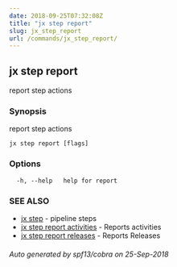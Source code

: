 ```yaml
---
date: 2018-09-25T07:32:08Z
title: "jx step report"
slug: jx_step_report
url: /commands/jx_step_report/
---
```

## jx step report

report step actions

### Synopsis

report step actions

```
jx step report [flags]
```

### Options

```
  -h, --help   help for report
```

### SEE ALSO

* [jx step](/commands/jx_step/)	 - pipeline steps
* [jx step report activities](/commands/jx_step_report_activities/)	 - Reports activities
* [jx step report releases](/commands/jx_step_report_releases/)	 - Reports Releases

###### Auto generated by spf13/cobra on 25-Sep-2018
